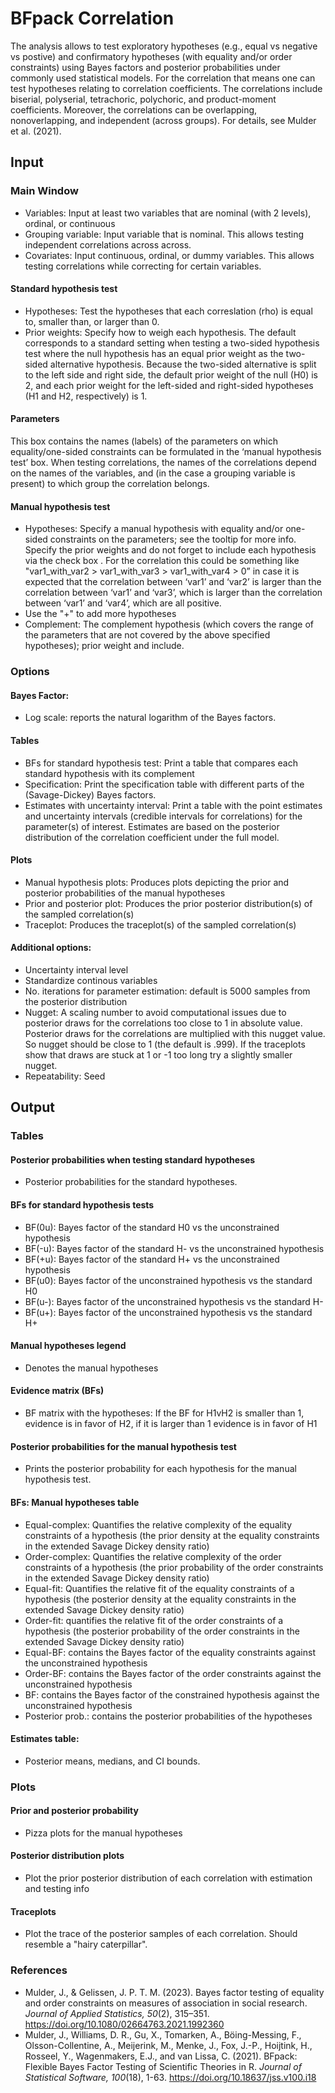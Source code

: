 BFpack Correlation
==========================

The analysis allows to test exploratory hypotheses (e.g., equal vs negative vs postive) and confirmatory hypotheses (with equality and/or order constraints) using Bayes factors and posterior probabilities under commonly used statistical models. For the correlation that means one can test hypotheses relating to correlation coefficients. The correlations include biserial, polyserial, tetrachoric, polychoric, and product-moment coefficients. Moreover, the correlations can be overlapping, nonoverlapping, and independent (across groups). For details, see Mulder et al. (2021).

## Input
### Main Window
- Variables: Input at least two variables that are nominal (with 2 levels), ordinal, or continuous
- Grouping variable: Input variable that is nominal. This allows testing independent correlations across across.
- Covariates: Input continuous, ordinal, or dummy variables. This allows testing correlations while correcting for certain variables.

#### Standard hypothesis test
- Hypotheses: Test the hypotheses that each correslation (rho) is equal to, smaller than, or larger than 0.
- Prior weights: Specify how to weigh each hypothesis. The default corresponds to a standard setting when testing a two-sided hypothesis test where the null hypothesis has an equal prior weight as the two-sided alternative hypothesis. Because the two-sided alternative is split to the left side and right side, the default prior weight of the null (H0) is 2, and each prior weight for the left-sided and right-sided hypotheses (H1 and H2, respectively) is 1.

#### Parameters
This box contains the names (labels) of the parameters on which equality/one-sided constraints can be formulated in the ‘manual hypothesis test’ box. When testing correlations, the names of the correlations depend on the names of the variables, and (in the case a grouping variable is present) to which group the correlation belongs.

#### Manual hypothesis test
- Hypotheses: Specify a manual hypothesis with equality and/or one-sided constraints on the parameters; see the tooltip for more info. Specify the prior weights and do not forget to include each hypothesis via the check box . For the correlation this could be something like "var1_with_var2 > var1_with_var3 > var1_with_var4 > 0” in case it is expected that the correlation between ‘var1’ and ‘var2’ is larger than the correlation between ‘var1’ and ‘var3’, which is larger than the correlation between ‘var1’ and ‘var4’, which are all positive. 
- Use the "+" to add more hypotheses
- Complement: The complement hypothesis (which covers the range of the parameters that are not covered by the above specified hypotheses); prior weight and include.

### Options
#### Bayes Factor: 
- Log scale: reports the natural logarithm of the Bayes factors.

#### Tables
- BFs for standard hypothesis test: Print a table that compares each standard hypothesis with its complement
- Specification: Print the specification table with different parts of the (Savage-Dickey) Bayes factors.
- Estimates with uncertainty interval: Print a table with the point estimates and uncertainty intervals (credible intervals for correlations) for the parameter(s) of interest. Estimates are based on the posterior distribution of the correlation coefficient under the full model.

#### Plots
- Manual hypothesis plots: Produces plots depicting the prior and posterior probabilities of the manual hypotheses
- Prior and posterior plot: Produces the prior posterior distribution(s) of the sampled correlation(s)
- Traceplot: Produces the traceplot(s) of the sampled correlation(s)

#### Additional options: 
- Uncertainty interval level
- Standardize continous variables
- No. iterations for parameter estimation: default is 5000 samples from the posterior distribution 
- Nugget: A scaling number to avoid computational issues due to posterior draws for the correlations too close to 1 in absolute value. Posterior draws for the correlations are multiplied with this nugget value. So nugget should be close to 1 (the default is .999). If the traceplots show that draws are stuck at 1 or -1 too long try a slightly smaller nugget.
- Repeatability: Seed

## Output

### Tables
#### Posterior probabilities when testing standard hypotheses
- Posterior probabilities for the standard hypotheses.

#### BFs for standard hypothesis tests
- BF(0u): Bayes factor of the standard H0 vs the unconstrained hypothesis
- BF(-u): Bayes factor of the standard H- vs the unconstrained hypothesis
- BF(+u): Bayes factor of the standard H+ vs the unconstrained hypothesis
- BF(u0): Bayes factor of the unconstrained hypothesis vs the standard H0
- BF(u-): Bayes factor of the unconstrained hypothesis vs the standard H-
- BF(u+): Bayes factor of the unconstrained hypothesis vs the standard H+

#### Manual hypotheses legend
- Denotes the manual hypotheses

#### Evidence matrix (BFs)
- BF matrix with the hypotheses: If the BF for H1vH2 is smaller than 1, evidence is in favor of H2, if it is larger than 1 evidence is in favor of H1

#### Posterior probabilities for the manual hypothesis test
- Prints the posterior probability for each hypothesis for the manual hypothesis test.

#### BFs: Manual hypotheses table
- Equal-complex: Quantifies the relative complexity of the equality constraints of a hypothesis (the prior density at the equality constraints in the extended Savage Dickey density ratio)
- Order-complex: Quantifies the relative complexity of the order constraints of a hypothesis (the prior probability of the order constraints in the extended Savage Dickey density ratio)
- Equal-fit: Quantifies the relative fit of the equality constraints of a hypothesis (the posterior density at the equality constraints in the extended Savage Dickey density ratio)
- Order-fit: quantifies the relative fit of the order constraints of a hypothesis (the posterior probability of the order constraints in the extended Savage Dickey density ratio)
- Equal-BF: contains the Bayes factor of the equality constraints against the unconstrained hypothesis
- Order-BF: contains the Bayes factor of the order constraints against the unconstrained hypothesis
- BF: contains the Bayes factor of the constrained hypothesis against the unconstrained hypothesis
- Posterior prob.: contains the posterior probabilities of the hypotheses

#### Estimates table:
- Posterior means, medians, and CI bounds.

### Plots
#### Prior and posterior probability 
- Pizza plots for the manual hypotheses

#### Posterior distribution plots
- Plot the prior posterior distribution of each correlation with estimation and testing info

#### Traceplots
- Plot the trace of the posterior samples of each correlation. Should resemble a "hairy caterpillar".

### References

- Mulder, J., & Gelissen, J. P. T. M. (2023). Bayes factor testing of equality and order constraints on measures of association in social research. *Journal of Applied Statistics, 50*(2), 315–351. https://doi.org/10.1080/02664763.2021.1992360
- Mulder, J., Williams, D. R., Gu, X., Tomarken, A., Böing-Messing, F., Olsson-Collentine, A., Meijerink, M., Menke, J., Fox, J.-P., Hoijtink, H., Rosseel, Y., Wagenmakers, E.J., and van Lissa, C. (2021). BFpack: Flexible Bayes Factor Testing of Scientific Theories in R. *Journal of Statistical Software, 100*(18), 1-63. https://doi.org/10.18637/jss.v100.i18
